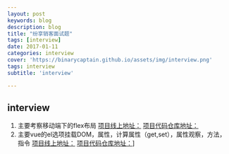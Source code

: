 ```yaml
---
layout: post
keywords: blog
description: blog
title: "纷享销客面试题"
tags: [interview]
date: 2017-01-11
categories: interview
cover: 'https://binarycaptain.github.io/assets/img/interview.png'
tags: interview
subtitle: 'interview'

---
```



## interview
1. 主要考察移动端下的flex布局
[项目线上地址：](https://binarycaptain.github.io/CRM/index.html)
[项目代码仓库地址：](https://github.com/BinaryCaptain/interview-question-master)
2. 主要vue的el选项挂载DOM，属性，计算属性（get,set），属性观察，方法，指令
[项目线上地址：](https://binarycaptain.github.io/vue/index.html)
[项目代码仓库地址：](https://github.com/BinaryCaptain/interview-question-master)]